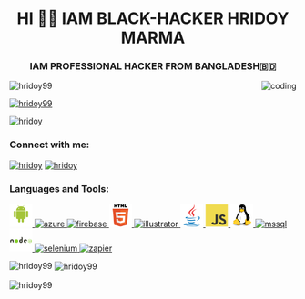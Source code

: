 <h1 align="center">HI 🥷🏻 IAM BLACK-HACKER HRIDOY MARMA</h1>
<h3 align="center">IAM PROFESSIONAL HACKER FROM BANGLADESH🇧🇩</h3>

<img align="right" alt="coding" wight="500" src="https://www.google.com/search?tbs=sbi:AMhZZiscL4rkMxgbQxRhxktpMdrBbzceee0pFeyRJEA9bIF8OFWUNsUcKMdnwK2BQ59gRbqGncXP2528b4njA37eJdL0D_1ny2HltUuWZbsenoEfl40XzVzB9K4wlmR9SPE85iEiMMO8NEqlZXHXKPOnQ8q0Vu9u9z2kLGo8oDtpjchcqU8BwUQgQXUcZoOLG6p-dj9AXzdzK7FEICCFzTtzxXkHtmGcqgw07Aqe_16_1z1AzxF0gm6IEPpTL4NslpnmGg6hFIk2pCD1cmYhg0TJJHCSkJ7umXR0mLKytinPyqdhjlTSeETkJep5_1uggQa-nmNkEEbA1ZabyC_1_1p2B4zwSKlh23mdYpIwGAoRXON40_1cd42P585upRuVnfqww6SmDMHqFF37qbD">

<p align="left"> <img src="https://komarev.com/ghpvc/?username=hridoy99&label=Profile%20views&color=0e75b6&style=flat" alt="hridoy99" /> </p>

<p align="left"> <a href="https://github.com/ryo-ma/github-profile-trophy"><img src="https://github-profile-trophy.vercel.app/?username=hridoy99" alt="hridoy99" /></a> </p>

<p align="left"> <a href="https://twitter.com/hridoy" target="blank"><img src="https://img.shields.io/twitter/follow/hridoy?logo=twitter&style=for-the-badge" alt="hridoy" /></a> </p>

<h3 align="left">Connect with me:</h3>
<p align="left">
<a href="https://twitter.com/hridoy" target="blank"><img align="center" src="https://raw.githubusercontent.com/rahuldkjain/github-profile-readme-generator/master/src/images/icons/Social/twitter.svg" alt="hridoy" height="30" width="40" /></a>
<a href="https://fb.com/hridoy" target="blank"><img align="center" src="https://raw.githubusercontent.com/rahuldkjain/github-profile-readme-generator/master/src/images/icons/Social/facebook.svg" alt="hridoy" height="30" width="40" /></a>
</p>

<h3 align="left">Languages and Tools:</h3>
<p align="left"> <a href="https://developer.android.com" target="_blank" rel="noreferrer"> <img src="https://raw.githubusercontent.com/devicons/devicon/master/icons/android/android-original-wordmark.svg" alt="android" width="40" height="40"/> </a> <a href="https://azure.microsoft.com/en-in/" target="_blank" rel="noreferrer"> <img src="https://www.vectorlogo.zone/logos/microsoft_azure/microsoft_azure-icon.svg" alt="azure" width="40" height="40"/> </a> <a href="https://firebase.google.com/" target="_blank" rel="noreferrer"> <img src="https://www.vectorlogo.zone/logos/firebase/firebase-icon.svg" alt="firebase" width="40" height="40"/> </a> <a href="https://www.w3.org/html/" target="_blank" rel="noreferrer"> <img src="https://raw.githubusercontent.com/devicons/devicon/master/icons/html5/html5-original-wordmark.svg" alt="html5" width="40" height="40"/> </a> <a href="https://www.adobe.com/in/products/illustrator.html" target="_blank" rel="noreferrer"> <img src="https://www.vectorlogo.zone/logos/adobe_illustrator/adobe_illustrator-icon.svg" alt="illustrator" width="40" height="40"/> </a> <a href="https://www.java.com" target="_blank" rel="noreferrer"> <img src="https://raw.githubusercontent.com/devicons/devicon/master/icons/java/java-original.svg" alt="java" width="40" height="40"/> </a> <a href="https://developer.mozilla.org/en-US/docs/Web/JavaScript" target="_blank" rel="noreferrer"> <img src="https://raw.githubusercontent.com/devicons/devicon/master/icons/javascript/javascript-original.svg" alt="javascript" width="40" height="40"/> </a> <a href="https://www.linux.org/" target="_blank" rel="noreferrer"> <img src="https://raw.githubusercontent.com/devicons/devicon/master/icons/linux/linux-original.svg" alt="linux" width="40" height="40"/> </a> <a href="https://www.microsoft.com/en-us/sql-server" target="_blank" rel="noreferrer"> <img src="https://www.svgrepo.com/show/303229/microsoft-sql-server-logo.svg" alt="mssql" width="40" height="40"/> </a> <a href="https://nodejs.org" target="_blank" rel="noreferrer"> <img src="https://raw.githubusercontent.com/devicons/devicon/master/icons/nodejs/nodejs-original-wordmark.svg" alt="nodejs" width="40" height="40"/> </a> <a href="https://www.selenium.dev" target="_blank" rel="noreferrer"> <img src="https://raw.githubusercontent.com/detain/svg-logos/780f25886640cef088af994181646db2f6b1a3f8/svg/selenium-logo.svg" alt="selenium" width="40" height="40"/> </a> <a href="https://zapier.com" target="_blank" rel="noreferrer"> <img src="https://www.vectorlogo.zone/logos/zapier/zapier-icon.svg" alt="zapier" width="40" height="40"/> </a> </p>

<p><img align="left" src="https://github-readme-stats.vercel.app/api/top-langs?username=hridoy99&show_icons=true&locale=en&layout=compact" alt="hridoy99" /></p>

<p>&nbsp;<img align="center" src="https://github-readme-stats.vercel.app/api?username=hridoy99&show_icons=true&locale=en" alt="hridoy99" /></p>

<p><img align="center" src="https://github-readme-streak-stats.herokuapp.com/?user=hridoy99&" alt="hridoy99" /></p>


<!--
**Hridoy99a/Hridoy99a** is a ✨ _special_ ✨ repository because its `README.md` (this file) appears on your GitHub profile.

Here are some ideas to get you started:

- 🔭 I’m currently working on ...
- 🌱 I’m currently learning ...
- 👯 I’m looking to collaborate on ...
- 🤔 I’m looking for help with ...
- 💬 Ask me about ...
- 📫 How to reach me: ...
- 😄 Pronouns: ...
- ⚡ Fun fact: ...
-->
